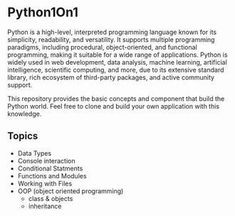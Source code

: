 # Python1On1
Python is a high-level, interpreted programming language known for its simplicity, readability, and versatility. It supports multiple programming paradigms, including procedural, object-oriented, and functional programming, making it suitable for a wide range of applications. Python is widely used in web development, data analysis, machine learning, artificial intelligence, scientific computing, and more, due to its extensive standard library, rich ecosystem of third-party packages, and active community support.

This repository provides the basic concepts and component that build the Python world. Feel free to clone and build your own application with this knowledge. 

## Topics

- Data Types
- Console interaction
- Conditional Statments
- Functions and Modules
- Working with Files
- OOP (object oriented programming)
  -  class & objects
  -  inheritance
